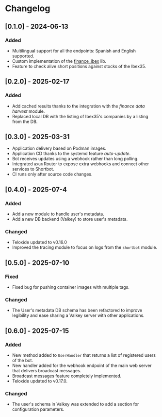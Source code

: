 # Changelog

## [0.1.0] - 2024-06-13

### Added

- Multilingual support for all the endpoints: Spanish and English supported.
- Custom implementation of the [finance_ibex](https://crates.io/crates/finance_ibex) lib.
- Feature to check alive short positions against stocks of the Ibex35.

## [0.2.0] - 2025-02-17

### Added

- Add cached results thanks to the integration with the *finance data harvest* module.
- Replaced local DB with the listing of Ibex35's companies by a listing from the DB.

## [0.3.0] - 2025-03-31

- Application delivery based on Podman images.
- Application CD thanks to the systemd feature *auto-update*.
- Bot receives updates using a webhook rather than long polling.
- Integrated `axum` Router to expose extra webhooks and connect other services to Shortbot.
- CI runs only after source code changes.

## [0.4.0] - 2025-07-4

### Added

- Add a new module to handle user's metadata.
- Add a new DB backend (Valkey) to store user's metadata.

### Changed

- Teloxide updated to v0.16.0
- Improved the tracing module to focus on logs from the `shortbot` module.

## [0.5.0] - 2025-07-10

### Fixed

- Fixed bug for pushing container images with multiple tags.

### Changed

- The User's metadata DB schema has been refactored to improve legibility and ease sharing a Valkey server with other
  applications.

## [0.6.0] - 2025-07-15

### Added

- New method added to `UserHandler` that returns a list of registered users of the bot.
- New handler added for the webhook endpoint of the main web server that delivers broadcast messages.
- Broadcast messages feature completely implemented.
- Teloxide updated to v0.17.0.

### Changed

- The user's schema in Valkey was extended to add a section for configuration parameters.
